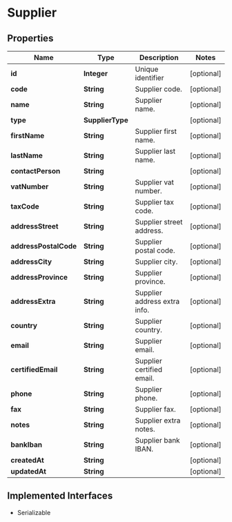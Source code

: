 

# Supplier



## Properties

| Name | Type | Description | Notes |
|------------ | ------------- | ------------- | -------------|
|**id** | **Integer** | Unique identifier |  [optional] |
|**code** | **String** | Supplier code. |  [optional] |
|**name** | **String** | Supplier name. |  [optional] |
|**type** | **SupplierType** |  |  [optional] |
|**firstName** | **String** | Supplier first name. |  [optional] |
|**lastName** | **String** | Supplier last name. |  [optional] |
|**contactPerson** | **String** |  |  [optional] |
|**vatNumber** | **String** | Supplier vat number. |  [optional] |
|**taxCode** | **String** | Supplier tax code. |  [optional] |
|**addressStreet** | **String** | Supplier street address. |  [optional] |
|**addressPostalCode** | **String** | Supplier postal code. |  [optional] |
|**addressCity** | **String** | Supplier city. |  [optional] |
|**addressProvince** | **String** | Supplier province. |  [optional] |
|**addressExtra** | **String** | Supplier address extra info. |  [optional] |
|**country** | **String** | Supplier country. |  [optional] |
|**email** | **String** | Supplier email. |  [optional] |
|**certifiedEmail** | **String** | Supplier certified email. |  [optional] |
|**phone** | **String** | Supplier phone. |  [optional] |
|**fax** | **String** | Supplier fax. |  [optional] |
|**notes** | **String** | Supplier extra notes. |  [optional] |
|**bankIban** | **String** | Supplier bank IBAN. |  [optional] |
|**createdAt** | **String** |  |  [optional] |
|**updatedAt** | **String** |  |  [optional] |


## Implemented Interfaces

* Serializable


